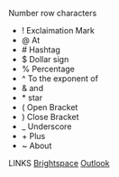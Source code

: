 Number row characters
- ! Exclaimation Mark
- @ At
- \# Hashtag
- $ Dollar sign
- % Percentage
- ^ To the exponent of
- & and
- \* star
- ( Open Bracket
- ) Close Bracket
- _ Underscore
- \+ Plus
- ~ About

LINKS
[Brightspace](https://learn.georgebrown.ca/d2l/home)
[Outlook](https://outlook.office.com/mail/)
